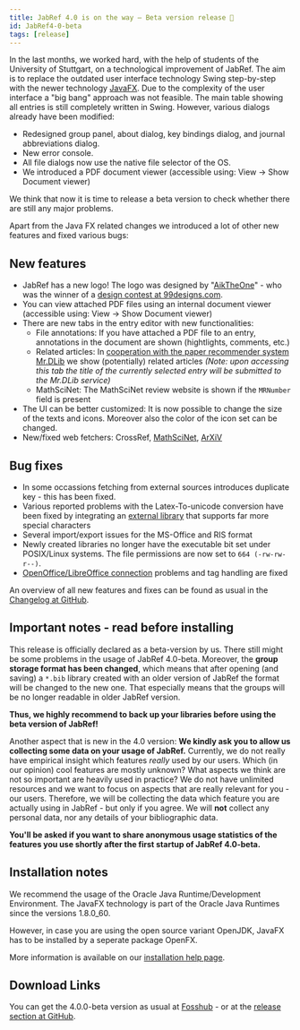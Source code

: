```yaml
---
title: JabRef 4.0 is on the way – Beta version release 🐥
id: JabRef4-0-beta
tags: [release]
---
```

In the last months, we worked hard, with the help of students of the University of Stuttgart, on a technological improvement of JabRef.
The aim is to replace the outdated user interface technology Swing step-by-step with the newer technology [JavaFX].
Due to the complexity of the user interface a "big bang" approach was not feasible.
The main table showing all entries is still completely written in Swing.
However, various dialogs already have been modified:

- Redesigned group panel, about dialog, key bindings dialog, and journal abbreviations dialog.
- New error console.
- All file dialogs now use the native file selector of the OS.
- We introduced a PDF document viewer (accessible using: View -> Show Document viewer)

We think that now it is time to release a beta version to check whether there are still any major problems.

Apart from the Java FX related changes we introduced a lot of other new features and fixed various bugs:

## New features

- JabRef has a new logo! The logo was designed by "[AikTheOne](https://99designs.de/profiles/theonestudio)" - who was the winner of a [design contest at 99designs.com](https://99designs.de/icon-button-design/contests/icon-leading-open-source-bibliography-manager-jabref-647847).
- You can view attached PDF files using an internal document viewer (accessible using: View -> Show Document viewer)
- There are new tabs in the entry editor with new functionalities:
  - File annotations: If you have attached a PDF file to an entry, annotations in the document are shown (hightlights, comments, etc.)
  - Related articles: In [cooperation with the paper recommender system Mr.DLib](http://help.jabref.org/en/EntryEditor#related-articles-tab) we show (potentially) related articles
      *(Note: upon accessing this tab the title of the currently selected entry will be submitted to the Mr.DLib service)*
  - MathSciNet: The MathSciNet review website is shown if the `MRNumber` field is present
- The UI can be better customized: It is now possible to change the size of the texts and icons. Moreover also the color of the icon set can be changed.
- New/fixed web fetchers: CrossRef, [MathSciNet](http://help.jabref.org/en/MathSciNet), [ArXiV](http://help.jabref.org/en/arXiv)

## Bug fixes

- In some occassions fetching from external sources introduces duplicate key - this has been fixed.
- Various reported problems with the Latex-To-unicode conversion have been fixed by integrating an [external library](https://github.com/tomtung/latex2unicode) that supports far more special characters
- Several import/export issues for the MS-Office and RIS format
- Newly created libraries no longer have the executable bit set under POSIX/Linux systems. The file permissions are now set to `664 (-rw-rw-r--)`.
- [OpenOffice/LibreOffice connection](http://help.jabref.org/en/OpenOfficeIntegration) problems and tag handling are fixed

An overview of all new features and fixes can be found as usual in the [Changelog at GitHub](https://github.com/JabRef/jabref/blob/v4.0-beta/CHANGELOG.md).

## Important notes - read before installing

This release is officially declared as a beta-version by us.
There still might be some problems in the usage of JabRef 4.0-beta.
Moreover, the **group storage format has been changed**, which means that after opening (and saving) a `*.bib` library created with an older version of JabRef the format will be changed to the new one.
That especially means that the groups will be no longer readable in older JabRef version.

**Thus, we highly recommend to back up your libraries before using the beta version of JabRef!**

Another aspect that is new in the 4.0 version:
**We kindly ask you to allow us collecting some data on your usage of JabRef.**
Currently, we do not really have empirical insight which features *really* used by our users.
Which (in our opinion) cool features are mostly unknown?
What aspects we think are not so important are heavily used in practice?
We do not have unlimited resources and we want to focus on aspects that are really relevant for you - our users.
Therefore, we will be collecting the data which feature you are actually using in JabRef - but only if you agree.
We will **not** collect any personal data, nor any details of your bibliographic data.

**You'll be asked if you want to share anonymous usage statistics of the features you use shortly after the first startup of JabRef 4.0-beta.**

## Installation notes

We recommend the usage of the Oracle Java Runtime/Development Environment.
The JavaFX technology is part of the Oracle Java Runtimes since the versions 1.8.0_60.

However, in case you are using the open source variant OpenJDK, JavaFX has to be installed by a seperate package OpenFX.

More information is available on our [installation help page](http://help.jabref.org/en/Installation).

[JavaFX]: https://en.wikipedia.org/wiki/JavaFX

## Download Links

You can get the 4.0.0-beta version as usual at [Fosshub](http://www.fosshub.com/JabRef.html) - or at the [release section at GitHub](https://github.com/JabRef/jabref/releases/tag/v4.0-beta).
